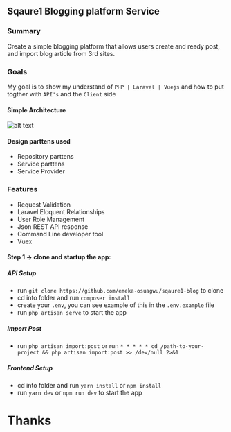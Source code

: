 ## Sqaure1 Blogging platform Service


### Summary
Create a simple blogging platform that allows users create and ready post, and import blog article from 3rd sites.

### Goals
My goal is to show my understand of `PHP | Laravel | Vuejs` and how to put togther with `API's` and the `Client` side

#### Simple Architecture
![alt text](https://res.cloudinary.com/arm/image/upload/v1612849887/Untitled_Diagram_ncokfa.png)

 #### Design parttens used
 - Repository parttens
 - Service parttens
 - Service Provider

### Features
- Request Validation
- Laravel Eloquent Relationships
- User Role Management
- Json REST API response
- Command Line developer tool
- Vuex

#### Step 1 -> clone and startup the app:

##### API Setup
- run ```git clone https://github.com/emeka-osuagwu/sqaure1-blog``` to clone
- cd into folder and run ```composer install```
- create your ```.env```, you can see example of this in the ```.env.example``` file
- run ``` php artisan serve ``` to start the app

##### Import Post
- run ```php artisan import:post``` or run ``` * * * * * cd /path-to-your-project && php artisan import:post >> /dev/null 2>&1 ```

##### Frontend Setup
- cd into folder and run ```yarn install``` or ```npm install```
- run ``` yarn dev ``` or ```npm run dev``` to start the app

# Thanks
